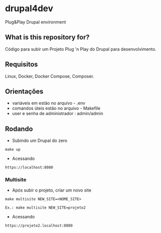 # drupal4dev
Plug&amp;Play Drupal environment

## What is this repository for? ##
Código para subir um Projeto Plug 'n Play do Drupal para desenvolvimento.

## Requisitos ##
Linux, 
Docker,
Docker Compose,
Composer.

## Orientações ##
* variáveis em estão no arquivo - .env
* comandos úteis estão no arquivo - Makefile
* user e senha de administrador : admin/admin

## Rodando ##
* Subindo um Drupal do zero
```
make up
```

* Acessando
```
https://localhost:8080
```

### Multisite ###
* Após subir o projeto, criar um novo site
```
make multisite NEW_SITE=<NOME_SITE>

Ex.: make multisite NEW_SITE=projeto2
```

* Acessando
```
https://projeto2.localhost:8080
```
